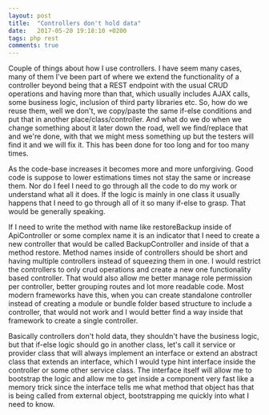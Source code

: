 ```yaml
---
layout: post
title:  "Controllers don't hold data"
date:   2017-05-20 19:18:10 +0200
tags: php rest
comments: true
---	
```


Couple of things about how I use controllers. I have seem many cases, many of them I've been part of where we extend the functionality of a controller beyond being that a REST endpoint with the usual CRUD operations and having more than that, which usually includes AJAX calls, some business logic, inclusion of third party libraries etc. So, how do we reuse them, well we don't, we copy/paste the same if-else conditions and put that in another place/class/controller. And what do we do when we change something about it later down the road, well we find/replace that and we're done, with that we might mess something up but the testers will find it and we will fix it. This has been done for too long and for too many times.

As the code-base increases it becomes more and more unforgiving. Good code is suppose to lower estimations times not stay the same or increase them. Nor do I feel I need to go through all the code to do my work or understand what all it does. If the logic is mainly in one class it usually happens that I need to go through all of it so many if-else to grasp. That would be generally speaking.

If I need to write the method with name like restoreBackup inside of ApiController or some complex name it is an indicator that I need to create a new controller that would be called BackupController and inside of that a method restore. Method names inside of controllers should be short and having multiple controllers instead of squeezing them in one. I would restrict the controllers to only crud operations and create a new one functionality based controller. That would also allow me better manage role permission per controller, better grouping routes and lot more readable code. Most modern frameworks have this, when you can create standalone controller instead of creating a module or bundle folder based structure to include a controller, that would not work and I would better find a way inside that framework to create a single controller.

Basically controllers don't hold data, they shouldn't have the business logic, but that if-else logic should go in another class, let's call it service or provider class that will always implement an interface or extend an abstract class that extends an interface, which I would type hint interface inside the controller or some other service class. The interface itself will allow me to bootstrap the logic and allow me to get inside a component very fast like a memory trick since the interface tells me what method that object has that is being called from external object, bootstrapping me quickly into what I need to know.

